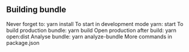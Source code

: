 ## Building bundle

Never forget to: yarn install
To start in development mode yarn: start
To build production bundle: yarn build
Open production after build: yarn open:dist
Analyse bundle: yarn analyze-bundle
More commands in package.json
